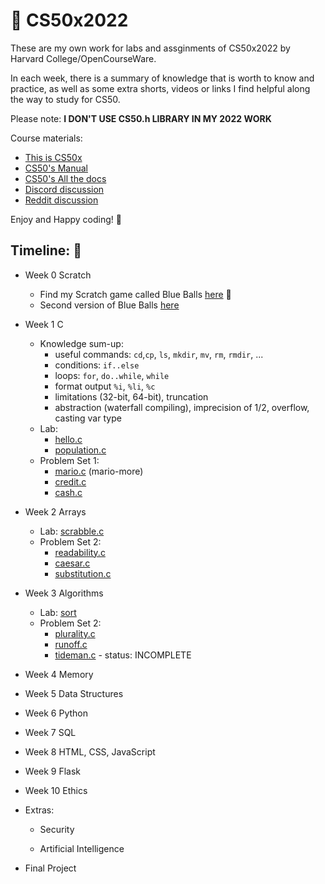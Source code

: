 # :file_folder: CS50x2022
These are my own work for labs and assginments of CS50x2022 by Harvard College/OpenCourseWare.

In each week, there is a summary of knowledge that is worth to know and practice, as well as some extra shorts, videos or links I find helpful along the way to study for CS50.

Please note: **I DON'T USE CS50.h LIBRARY IN MY 2022 WORK**

Course materials:
- [This is CS50x](https://cs50.harvard.edu/x/2022/)
- [CS50's Manual](https://manual.cs50.io/#stdio.h)
- [CS50's All the docs](https://cs50.readthedocs.io/)
- [Discord discussion](https://discord.com/invite/cs50)
- [Reddit discussion](https://www.reddit.com/r/cs50/)

Enjoy and Happy coding! :robot:

## Timeline: :calendar:
- Week 0 Scratch
  - Find my Scratch game called Blue Balls [here](https://scratch.mit.edu/projects/471758222) :large_blue_circle:
  - Second version of Blue Balls [here](https://scratch.mit.edu/projects/471963172)
- Week 1 C
  - Knowledge sum-up:
  	- useful commands: `cd`,`cp`, `ls`, `mkdir`, `mv`, `rm`, `rmdir`, ...
  	- conditions: `if..else`
  	- loops: `for`, `do..while`, `while`
  	- format output `%i`, `%li`, `%c`
  	- limitations (32-bit, 64-bit), truncation
  	- abstraction (waterfall compiling), imprecision of 1/2, overflow, casting var type
  - Lab:
    - [hello.c](https://github.com/ngocpham1994x/CS50x2021/blob/main/pset1/hello/hello.c)
    - [population.c](https://github.com/ngocpham1994x/CS50x2021/blob/main/pset1/hello/population.c)
  - Problem Set 1:
    - [mario.c](https://github.com/ngocpham1994x/CS50x2021/blob/main/pset1/mario/mario.c) (mario-more)
    - [credit.c](https://github.com/ngocpham1994x/CS50x2021/blob/main/pset1/credit/credit.c)
    - [cash.c](https://github.com/ngocpham1994x/CS50x2021/blob/main/pset1/cash/cash.c)
- Week 2 Arrays
  - Lab: [scrabble.c](https://github.com/ngocpham1994x/CS50x2022/blob/main/pset2/scrabble/scrabble.c)
  - Problem Set 2:
    - [readability.c](https://github.com/ngocpham1994x/CS50x2022/blob/main/pset2/readability/readability.c)
    - [caesar.c](https://github.com/ngocpham1994x/CS50x2022/blob/main/pset2/caesar/caesar.c)
    - [substitution.c](https://github.com/ngocpham1994x/CS50x2022/blob/main/pset2/substitution/substitution.c)
- Week 3 Algorithms
  - Lab: [sort]()
  - Problem Set 2:
    - [plurality.c](https://github.com/ngocpham1994x/CS50x2022/blob/main/pset3/plurality/plurality.c)
    - [runoff.c](https://github.com/ngocpham1994x/CS50x2022/blob/main/pset3/runoff/runoff.c)
    - [tideman.c](https://github.com/ngocpham1994x/CS50x2022/blob/main/pset3/tideman/tideman.c) - status: INCOMPLETE
- Week 4 Memory

- Week 5 Data Structures

- Week 6 Python

- Week 7 SQL

- Week 8 HTML, CSS, JavaScript

- Week 9 Flask

- Week 10 Ethics

- Extras:
  - Security

  - Artificial Intelligence

- Final Project
